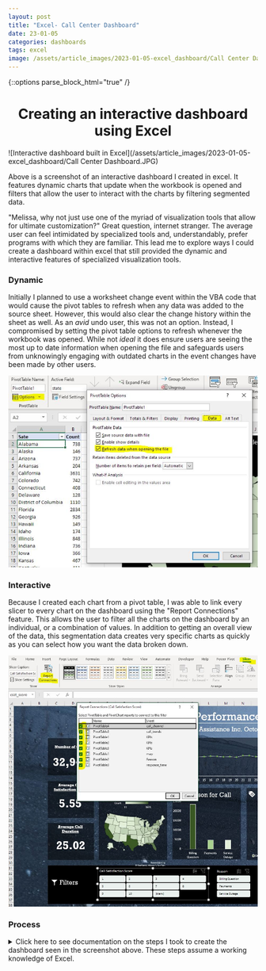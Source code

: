 ```yaml
---
layout: post
title: "Excel- Call Center Dashboard"
date: 23-01-05
categories: dashboards
tags: excel
image: /assets/article_images/2023-01-05-excel_dashboard/Call Center Dashboard.JPG
---
```


{::options parse_block_html="true" /}

<center><h1> Creating an interactive dashboard using Excel </h1></center>  

![Interactive dashboard built in Excel](/assets/article_images/2023-01-05-excel_dashboard/Call Center Dashboard.JPG)

Above is a screenshot of an interactive dashboard I created in excel. It features dynamic charts that update when the workbook is opened and filters that allow the user to interact with the charts by filtering segmented data.

"Melissa, why not just use one of the myriad of visualization tools that allow for ultimate customization?" Great question, internet stranger. The average user can feel intimidated by specialized tools and, understandably, prefer programs with which they are familiar. This lead me to explore ways I could create a dashboard within excel that still provided the dynamic and interactive features of specialized visualization tools.  

### Dynamic

Initially I planned to use a worksheet change event within the VBA code that would cause the pivot tables to refresh when any data was added to the source sheet. However, this would also clear the change history within the sheet as well. As an *avid* undo user, this was not an option. Instead, I compromised by setting the pivot table options to refresh whenever the workbook was opened. While not *ideal* it does ensure users are seeing the most up to date information when opening the file and safeguards users from unknowingly engaging with outdated charts in the event changes have been made by other users.  

![Pivot tables set to automatically refresh when file is opened](/assets/article_images/2023-01-05-excel_dashboard/refresh_data.JPG)

### Interactive

Because I created each chart from a pivot table, I was able to link every slicer to every chart on the dashboard using the "Report Connections" feature. This allows the user to filter all the charts on the dashboard by an individual, or a combination of values. In addition to getting an overall view of the data, this segmentation data creates very specific charts as quickly as you can select how you want the data broken down.

![Connect all Pivot Tables to slicers](/assets/article_images/2023-01-05-excel_dashboard/slicer_report_connections.JPG)

### Process
<details>
  <summary markdown="span">Click here to see documentation on the steps I took to create the dashboard seen in the screenshot above. These steps assume a working knowledge of Excel.</summary>

#### Download and open dataset

This exercise uses the call center data from the [Real World Fake Dataset](https://www.kaggle.com/datasets/mesumraza/real-world-fake-dataset-for-practice) that can be found on kaggle.

#### Copy dataset to preserve original and then clean the data

- copy file
- check data types
- extract the day from the call\_timestamp column to use in a line chart

#### Create pivot tables and charts

- Create separate sheets for each chart
  - Line Chart for the call trends
  - A doughnut chart for the Call channel
  - A map for the states
  - A column chart for the reason of calling
  - A bar chart for the response time
  - Key Performance Indicators (KPI's)

##### Call Trends Line Chart

- Insert a pivot table on the "call\_trends" sheet
- Select all the call center data for the pivot chart
- Add "call\_day" to rows
- Add "id" to values
- Insert a line chart with markers using the data in this table
- For each chart we insert we will edit the layout and design of this chart when we design our dashboard

##### Call Channel Doughnut Chart

- Create a pivot table as above adding "channel" to rows instead of "call\_day"
- Insert a doughnut chart

##### Map

- Create pivot chart as above using "state" for rows

If we insert a map at this step, we will get an error. Instead:

- Copy all data from the pivot table
- Paste "values" in a blank cell
- Select the pasted data
- Insert Map from the charts options
- Select "Filled Map"
- With the chart selected, under the "Chart Design" tab, click "Select Data"
- In the "Select Data Source" dialog box, click the up arrow next to "Chart Data Range"
- Select the Pivot Table data
- Now that the map is connected to the pivot table, delete the copied data
- *Workaround provided by [Simon Sez IT](https://www.simonsezit.com/article/excel-map-chart/#:~:text=If%20we%20try%20to%20create%20a%20map%20chart%20directly%20from%20our%20Pivot%20Table%2C%20we%20will%20receive%20a%20message%20letting%20us%20know%20we%20cannot%20create%20this%20chart%20type%20using%20data%20inside%20a%20Pivot%20Table.%C2%A0)*

##### Reason for Calling Column Chart

- Create pivot chart as above using "reason" for rows
- Insert a column chart

##### Response Time Bar Chart

- Create a pivot table as above using "response\_time" for rows
- Insert a bar chart

##### Key Performance Indicators (KPI's)

- Create a pivot table adding "customer\_name" to values
- Create a second pivot table adding "csat\_score" to values
  - Click on the calculation just added to values and select "Value Field Settings"
  - Under "Summarize Values By" select "Average"
- Create a third pivot chart selecting "call duration in minutes" to values and set to average as above
- In a cell under each pivot chart type "=" and then select the pivot chart above. Label these "Get Pivot Data" (We will use this later)

#### Build Dashboard

- Create another sheet named "Dashboard"
- Remove the grid lines
- Under "Page Layout," insert a background picture
  - Choose a picture that is monochromatic without a lot of geometry that may obscure the actual dashboard
- Insert a text box at top center for your header, naming the dashboard "Performance Dashboard"
  - Remove fill and line from text box
- Insert a line below the header
- Insert a subheading below naming your fictional call center
- Format header and sub header to be visually pleasing
- Insert a rectangle and as the background for the line chart
- Under "Format Shape", set transparency of rectangles to ~60% and select "No line" under "Line Heading"
- Copy and paste the rectangle, one for each chart with three more for the KPIs
- Arrange and resize rectangles in a visually appealing layout for the dashboard
- Insert and size a text box, creating a heading for one chart
- Copy and paste the text box into each rectangle created in the last step, naming each chart and KPI
  - Call trends
  - Call channel
  - Calls by state
  - Call Reasons
  - Response time
  - Number of Calls
  - Average Satisfaction Score
  - Average Call Duration
- Insert icons for each chart indicating the data found in the chart
- Copy and paste each chart from their original sheets to their respective rectangle on the dashboard
- Format charts to, again, be visually appealing making sure the data is easy to read
  - Remove backgrounds and extraneous information, resize, uniform fonts and colors
- Create a text box for each KPI
  - In the formula bar for each text box type "=" then click on the cell created under "Get Pivot Data" for each respective KPI
  - Format the text
- Create filters (slicers) for the data, making the dashboard interactive
- Select the line chart
- Click "Insert" -> "Slicer"
- Select data to filter by
  - call\_trends
  - call channel
  - csat\_score
  - reason
  - response\_time
- Right click on a slicer, and select "Report Connections"
- Select each pivot table used in the dashboard to connect the slicers to each chart
- Repeat for each slicer
- Format slicers
  - Slicers can be customized by select "more" -> "new slicer style" under the Slicer Ribbon option
- Resize and layout slicers in dashboard

For a more detailed description, you can follow the video below that uses a different data set. Or, follow the steps found in [this article](https://medium.com/@Armonia1999/data-analysis-project-excel-dashboard-10c6160f2dbe) that uses the same data set as the above dashboard.
{% include excel_dashboard_youtube.html id="20zDV9MNE0s"%}

</details>